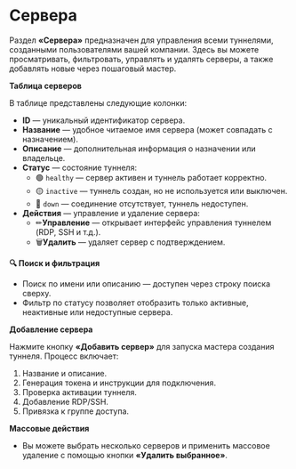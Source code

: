 # Сервера

Раздел **«Сервера»** предназначен для управления всеми туннелями, созданными пользователями вашей компании. Здесь вы можете просматривать, фильтровать, управлять и удалять серверы, а также добавлять новые через пошаговый мастер.

**Таблица серверов**

В таблице представлены следующие колонки:

* **ID** — уникальный идентификатор сервера.
* **Название** — удобное читаемое имя сервера (может совпадать с назначением).
* **Описание** — дополнительная информация о назначении или владельце.
* **Статус** — состояние туннеля:
  * 🟢 `healthy` — сервер активен и туннель работает корректно.
  * 🟡 `inactive` — туннель создан, но не используется или выключен.
  * 🔴 `down` — соединение отсутствует, туннель недоступен.
* **Действия** — управление и удаление сервера:
  * ✏**Управление** — открывает интерфейс управления туннелем (RDP, SSH и т.д.).
  * 🗑**Удалить** — удаляет сервер с подтверждением.

**🔍 Поиск и фильтрация**

* Поиск по имени или описанию — доступен через строку поиска сверху.
* Фильтр по статусу позволяет отобразить только активные, неактивные или недоступные сервера.

**Добавление сервера**

Нажмите кнопку **«Добавить сервер»** для запуска мастера создания туннеля. Процесс включает:

1. Название и описание.
2. Генерация токена и инструкции для подключения.
3. Проверка активации туннеля.
4. Добавление RDP/SSH.
5. Привязка к группе доступа.

**Массовые действия**

* Вы можете выбрать несколько серверов и применить массовое удаление с помощью кнопки **«Удалить выбранное»**.

